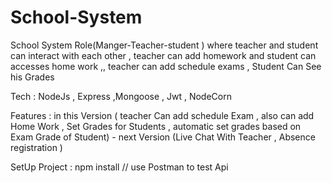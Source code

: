 # School-System
School System Role(Manger-Teacher-student ) where teacher and student can interact with each other ,
teacher can add homework and student can accesses home work ,, teacher can add schedule exams , Student Can See his Grades 

Tech : NodeJs , Express ,Mongoose , Jwt , NodeCorn

Features : in this Version ( teacher Can add schedule Exam , also can add Home Work , Set Grades for Students , automatic set grades based on Exam Grade of Student) - 
next Version (Live Chat With Teacher , Absence registration )

SetUp Project : npm install // use Postman to test Api






